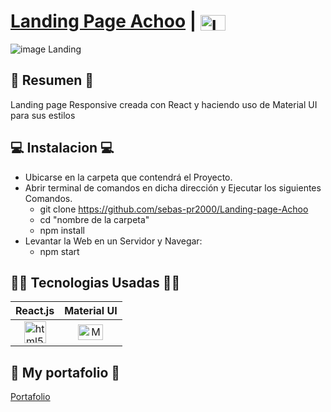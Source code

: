 # [Landing Page Achoo](https://landing-page-react-eta.vercel.app/) | [<img align="center" src="https://raw.githubusercontent.com/rahuldkjain/github-profile-readme-generator/master/src/images/icons/Social/linked-in-alt.svg" alt="Logo Linkedin" height="25" width="40" />](https://www.linkedin.com/in/sebastian-prado-escobar-dev/)

![image Landing](https://i.postimg.cc/02X14FgD/React-App-Google-Chrome-21-12-2022-11-27-39-a-m.png)

## 📜 Resumen 📜

Landing page Responsive creada con React y haciendo uso de Material UI para sus estilos

## 💻 Instalacion 💻

-  Ubicarse en la carpeta que contendrá el Proyecto.
-  Abrir terminal de comandos en dicha dirección y Ejecutar los siguientes Comandos.
   -  git clone https://github.com/sebas-pr2000/Landing-page-Achoo
   -  cd "nombre de la carpeta"
   -  npm install
-  Levantar la Web en un Servidor y Navegar:
   -  npm start

## 👨‍💻 Tecnologias Usadas 👨‍💻

<table>
   <thead>
      <tr>
         <th>React.js</th>
         <th>Material UI</th>
      </tr>
   </thead>
   <tbody>
      <tr>
         <td align="center">
            <img
               src="https://upload.wikimedia.org/wikipedia/commons/thumb/4/47/React.svg/1200px-React.svg.png"
               alt="html5"
               width="35"
            />
         </td>
         <td align="center">
            <img
               src="https://cdn.worldvectorlogo.com/logos/material-ui-1.svg"
               alt="Material UI"
               width="40"
               height="25"
            />
         </td>
      </tr>
   </tbody>
</table>

## 💼 My portafolio 💼

[Portafolio](https://sebastian-portafolio-dev.vercel.app/)

